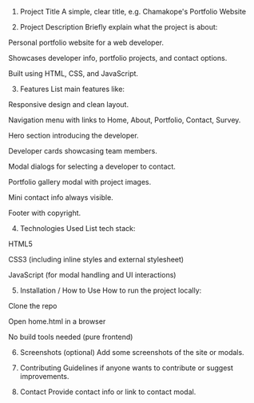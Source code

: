 
1. Project Title
A simple, clear title, e.g.
Chamakope's Portfolio Website

2. Project Description
Briefly explain what the project is about:

Personal portfolio website for a web developer.

Showcases developer info, portfolio projects, and contact options.

Built using HTML, CSS, and JavaScript.

3. Features
List main features like:

Responsive design and clean layout.

Navigation menu with links to Home, About, Portfolio, Contact, Survey.

Hero section introducing the developer.

Developer cards showcasing team members.

Modal dialogs for selecting a developer to contact.

Portfolio gallery modal with project images.

Mini contact info always visible.

Footer with copyright.

4. Technologies Used
List tech stack:

HTML5

CSS3 (including inline styles and external stylesheet)

JavaScript (for modal handling and UI interactions)

5. Installation / How to Use
How to run the project locally:

Clone the repo

Open home.html in a browser

No build tools needed (pure frontend)

6. Screenshots (optional)
Add some screenshots of the site or modals.

7. Contributing
Guidelines if anyone wants to contribute or suggest improvements.

8. Contact
Provide contact info or link to contact modal.
